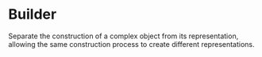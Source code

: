 # Builder

Separate the construction of a complex object from its representation, allowing the same construction process to create different representations.